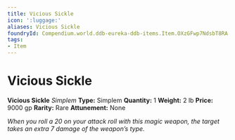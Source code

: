 ```yaml
---
title: Vicious Sickle
icon: ':luggage:'
aliases: Vicious Sickle
foundryId: Compendium.world.ddb-eureka-ddb-items.Item.OXzGFwp7NdsbT8RA
tags:
- Item
---
```


# Vicious Sickle

**Vicious Sickle**
_Simplem_
**Type:** Simplem
**Quantity:** 1
**Weight:** 2 lb
**Price:** 9000 gp
**Rarity:** Rare
**Attunement:** None

*When you roll a 20 on your attack roll with this magic weapon, the target takes an extra 7 damage of the weapon’s type.*